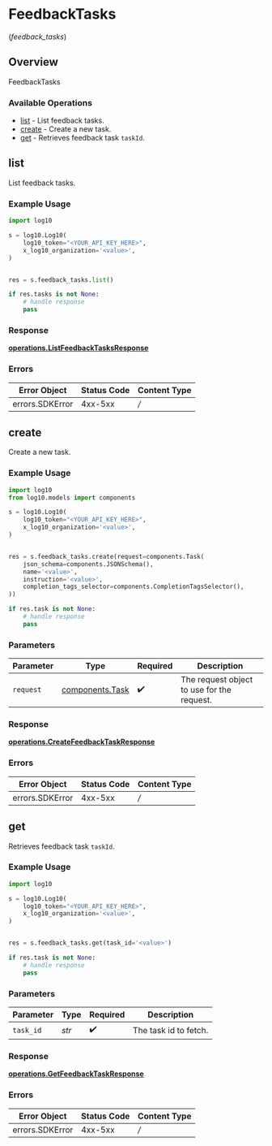 # FeedbackTasks
(*feedback_tasks*)

## Overview

FeedbackTasks

### Available Operations

* [list](#list) - List feedback tasks.
* [create](#create) - Create a new task.
* [get](#get) - Retrieves feedback task `taskId`.

## list

List feedback tasks.

### Example Usage

```python
import log10

s = log10.Log10(
    log10_token="<YOUR_API_KEY_HERE>",
    x_log10_organization='<value>',
)


res = s.feedback_tasks.list()

if res.tasks is not None:
    # handle response
    pass

```


### Response

**[operations.ListFeedbackTasksResponse](../../models/operations/listfeedbacktasksresponse.md)**
### Errors

| Error Object    | Status Code     | Content Type    |
| --------------- | --------------- | --------------- |
| errors.SDKError | 4xx-5xx         | */*             |

## create

Create a new task.

### Example Usage

```python
import log10
from log10.models import components

s = log10.Log10(
    log10_token="<YOUR_API_KEY_HERE>",
    x_log10_organization='<value>',
)


res = s.feedback_tasks.create(request=components.Task(
    json_schema=components.JSONSchema(),
    name='<value>',
    instruction='<value>',
    completion_tags_selector=components.CompletionTagsSelector(),
))

if res.task is not None:
    # handle response
    pass

```

### Parameters

| Parameter                                          | Type                                               | Required                                           | Description                                        |
| -------------------------------------------------- | -------------------------------------------------- | -------------------------------------------------- | -------------------------------------------------- |
| `request`                                          | [components.Task](../../models/components/task.md) | :heavy_check_mark:                                 | The request object to use for the request.         |


### Response

**[operations.CreateFeedbackTaskResponse](../../models/operations/createfeedbacktaskresponse.md)**
### Errors

| Error Object    | Status Code     | Content Type    |
| --------------- | --------------- | --------------- |
| errors.SDKError | 4xx-5xx         | */*             |

## get

Retrieves feedback task `taskId`.

### Example Usage

```python
import log10

s = log10.Log10(
    log10_token="<YOUR_API_KEY_HERE>",
    x_log10_organization='<value>',
)


res = s.feedback_tasks.get(task_id='<value>')

if res.task is not None:
    # handle response
    pass

```

### Parameters

| Parameter             | Type                  | Required              | Description           |
| --------------------- | --------------------- | --------------------- | --------------------- |
| `task_id`             | *str*                 | :heavy_check_mark:    | The task id to fetch. |


### Response

**[operations.GetFeedbackTaskResponse](../../models/operations/getfeedbacktaskresponse.md)**
### Errors

| Error Object    | Status Code     | Content Type    |
| --------------- | --------------- | --------------- |
| errors.SDKError | 4xx-5xx         | */*             |
